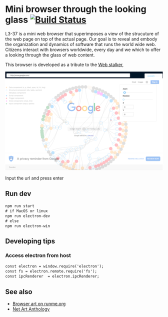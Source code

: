 
# Mini browser through the looking glass [![Build Status](https://travis-ci.org/Jacarte/L3-37-Browser.svg?branch=master)](https://travis-ci.org/Jacarte/L3-37-Browser)

L3-37 is a mini web browser that superimposes a view of the strucuture of the web page on top of the actual page. Our goal is to reveal and embody the organization and dynamics of software that runs the world wide web. Citizens interact with browsers worldwide, every day and we which to offer a looking through the glass of web content.

This browser is developed as a tribute to the [Web stalker](http://bak.spc.org/iod/nettime.html), 

![Preview](docs/imgs/brw.png)

Input the url and press enter

## Run dev

```
npm run start
# if MacOS or linux
npm run electron-dev
# else
npm run electron-win
```

## Developing tips


### Access electron from host

```
const electron = window.require('electron');
const fs = electron.remote.require('fs');
const ipcRenderer  = electron.ipcRenderer;
```
## See also

* [Browser art on runme.org](http://runme.org/categories/+browser%20art/)
* [Net Art Anthology](https://anthology.rhizome.org/)

